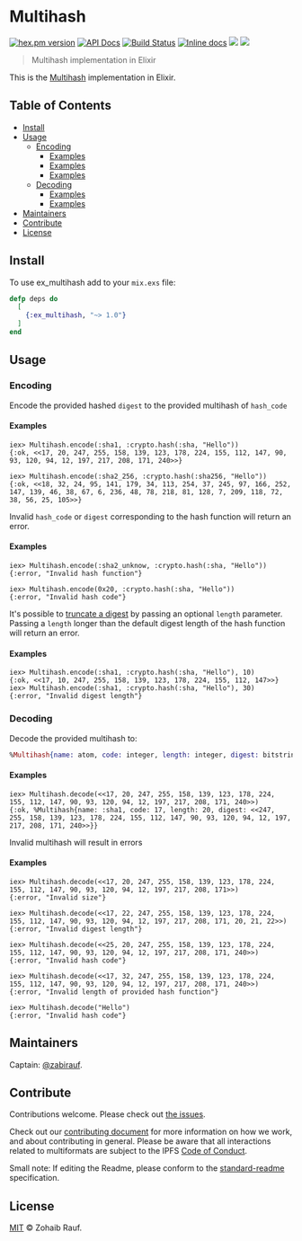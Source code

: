 Multihash
=========

[![hex.pm version](https://img.shields.io/hexpm/v/httpotion.svg?style=flat)](https://hex.pm/packages/ex_multihash)
[![API Docs](https://img.shields.io/badge/api-docs-yellow.svg?style=flat)](http://hexdocs.pm/ex_multihash/)
[![Build Status](https://api.travis-ci.org/multiformats/ex_multihash.svg?branch=master)](https://travis-ci.org/multiformats/ex_multihash)
[![Inline docs](http://inch-ci.org/github/multiformats/ex_multihash.svg)](http://inch-ci.org/github/multiformats/ex_multihash)
[![](https://img.shields.io/badge/project-multiformats-blue.svg?style=flat-square)](http://github.com/multiformats/multiformats)
[![](https://img.shields.io/badge/freenode-%23ipfs-blue.svg?style=flat-square)](http://webchat.freenode.net/?channels=%23ipfs)

> Multihash implementation in Elixir

This is the [Multihash](https://github.com/multiformats/multihash) implementation in Elixir.

## Table of Contents

- [Install](#install)
- [Usage](#usage)
  - [Encoding](#encoding)
    - [Examples](#examples)
    - [Examples](#examples-1)
    - [Examples](#examples-2)
  - [Decoding](#decoding)
    - [Examples](#examples-3)
    - [Examples](#examples-4)
- [Maintainers](#maintainers)
- [Contribute](#contribute)
- [License](#license)

## Install

To use ex_multihash add to your `mix.exs` file:

```elixir
defp deps do
  [
    {:ex_multihash, "~> 1.0"}
  ]
end
```

##  Usage

### Encoding
Encode the provided hashed `digest` to the provided multihash of `hash_code`

#### Examples

```
iex> Multihash.encode(:sha1, :crypto.hash(:sha, "Hello"))
{:ok, <<17, 20, 247, 255, 158, 139, 123, 178, 224, 155, 112, 147, 90, 93, 120, 94, 12, 197, 217, 208, 171, 240>>}

iex> Multihash.encode(:sha2_256, :crypto.hash(:sha256, "Hello"))
{:ok, <<18, 32, 24, 95, 141, 179, 34, 113, 254, 37, 245, 97, 166, 252, 147, 139, 46, 38, 67, 6, 236, 48, 78, 218, 81, 128, 7, 209, 118, 72, 38, 56, 25, 105>>}
```

Invalid `hash_code` or `digest` corresponding to the hash function will return an error.

#### Examples

```
iex> Multihash.encode(:sha2_unknow, :crypto.hash(:sha, "Hello"))
{:error, "Invalid hash function"}

iex> Multihash.encode(0x20, :crypto.hash(:sha, "Hello"))
{:error, "Invalid hash code"}
```

It's possible to [truncate a digest](https://github.com/jbenet/multihash/issues/1#issuecomment-91783612) by passing an optional `length` parameter. Passing a `length` longer than the default digest length of the hash function will return an error.

#### Examples
```
iex> Multihash.encode(:sha1, :crypto.hash(:sha, "Hello"), 10)
{:ok, <<17, 10, 247, 255, 158, 139, 123, 178, 224, 155, 112, 147>>}
iex> Multihash.encode(:sha1, :crypto.hash(:sha, "Hello"), 30)
{:error, "Invalid digest length"}
```

### Decoding

Decode the provided multihash to:

```elixir
%Multihash{name: atom, code: integer, length: integer, digest: bitstring}
```

#### Examples

```
iex> Multihash.decode(<<17, 20, 247, 255, 158, 139, 123, 178, 224, 155, 112, 147, 90, 93, 120, 94, 12, 197, 217, 208, 171, 240>>)
{:ok, %Multihash{name: :sha1, code: 17, length: 20, digest: <<247, 255, 158, 139, 123, 178, 224, 155, 112, 147, 90, 93, 120, 94, 12, 197, 217, 208, 171, 240>>}}
```

Invalid multihash will result in errors

#### Examples
```
iex> Multihash.decode(<<17, 20, 247, 255, 158, 139, 123, 178, 224, 155, 112, 147, 90, 93, 120, 94, 12, 197, 217, 208, 171>>)
{:error, "Invalid size"}

iex> Multihash.decode(<<17, 22, 247, 255, 158, 139, 123, 178, 224, 155, 112, 147, 90, 93, 120, 94, 12, 197, 217, 208, 171, 20, 21, 22>>)
{:error, "Invalid digest length"}

iex> Multihash.decode(<<25, 20, 247, 255, 158, 139, 123, 178, 224, 155, 112, 147, 90, 93, 120, 94, 12, 197, 217, 208, 171, 240>>)
{:error, "Invalid hash code"}

iex> Multihash.decode(<<17, 32, 247, 255, 158, 139, 123, 178, 224, 155, 112, 147, 90, 93, 120, 94, 12, 197, 217, 208, 171, 240>>)
{:error, "Invalid length of provided hash function"}

iex> Multihash.decode("Hello")
{:error, "Invalid hash code"}
```

## Maintainers

Captain: [@zabirauf](https://github.com/zabirauf).

## Contribute

Contributions welcome. Please check out [the issues](https://github.com/multiformats/ex_multihash/issues).

Check out our [contributing document](https://github.com/multiformats/multiformats/blob/master/contributing.md) for more information on how we work, and about contributing in general. Please be aware that all interactions related to multiformats are subject to the IPFS [Code of Conduct](https://github.com/ipfs/community/blob/master/code-of-conduct.md).

Small note: If editing the Readme, please conform to the [standard-readme](https://github.com/RichardLitt/standard-readme) specification.

## License
[MIT](LICENSE) © Zohaib Rauf.
